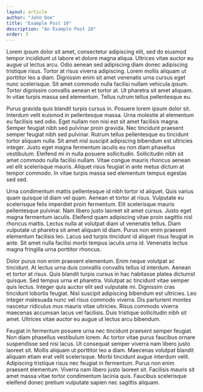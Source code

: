 ```yaml
---
layout: article
author: "John Doe"
title: "Example Post 10"
description: "An Example Post 10"
order: 3
---
```


Lorem ipsum dolor sit amet, consectetur adipiscing elit, sed do eiusmod tempor incididunt ut labore et dolore magna aliqua. Ultrices vitae auctor eu augue ut lectus arcu. Odio aenean sed adipiscing diam donec adipiscing tristique risus. Tortor at risus viverra adipiscing. Lorem mollis aliquam ut porttitor leo a diam. Dignissim enim sit amet venenatis urna cursus eget nunc scelerisque. Sit amet commodo nulla facilisi nullam vehicula ipsum. Tortor dignissim convallis aenean et tortor at. Ut pharetra sit amet aliquam. In vitae turpis massa sed elementum. Tellus rutrum tellus pellentesque eu.

Purus gravida quis blandit turpis cursus in. Posuere lorem ipsum dolor sit. Interdum velit euismod in pellentesque massa. Urna molestie at elementum eu facilisis sed odio. Eget nullam non nisi est sit amet facilisis magna. Semper feugiat nibh sed pulvinar proin gravida. Nec tincidunt praesent semper feugiat nibh sed pulvinar. Rutrum tellus pellentesque eu tincidunt tortor aliquam nulla. Sit amet nisl suscipit adipiscing bibendum est ultricies integer. Justo eget magna fermentum iaculis eu non diam phasellus vestibulum. Eleifend mi in nulla posuere sollicitudin. Sollicitudin nibh sit amet commodo nulla facilisi nullam. Vitae congue mauris rhoncus aenean vel elit scelerisque mauris. Aliquet risus feugiat in ante metus dictum at tempor commodo. In vitae turpis massa sed elementum tempus egestas sed sed.

Urna condimentum mattis pellentesque id nibh tortor id aliquet. Quis varius quam quisque id diam vel quam. Aenean et tortor at risus. Vulputate eu scelerisque felis imperdiet proin fermentum. Elit scelerisque mauris pellentesque pulvinar. Nam libero justo laoreet sit amet cursus. Justo eget magna fermentum iaculis. Eleifend quam adipiscing vitae proin sagittis nisl rhoncus mattis. Lectus nulla at volutpat diam ut venenatis tellus. Diam vulputate ut pharetra sit amet aliquam id diam. Purus non enim praesent elementum facilisis leo. Lacus sed turpis tincidunt id aliquet risus feugiat in ante. Sit amet nulla facilisi morbi tempus iaculis urna id. Venenatis lectus magna fringilla urna porttitor rhoncus.

Dolor purus non enim praesent elementum. Enim neque volutpat ac tincidunt. At lectus urna duis convallis convallis tellus id interdum. Aenean et tortor at risus. Quis blandit turpis cursus in hac habitasse platea dictumst quisque. Sed tempus urna et pharetra. Volutpat ac tincidunt vitae semper quis lectus. Integer quis auctor elit sed vulputate mi. Dignissim cras tincidunt lobortis feugiat. Nisl suscipit adipiscing bibendum est ultricies. Leo integer malesuada nunc vel risus commodo viverra. Dis parturient montes nascetur ridiculus mus mauris vitae ultricies. Risus commodo viverra maecenas accumsan lacus vel facilisis. Duis tristique sollicitudin nibh sit amet. Ultrices vitae auctor eu augue ut lectus arcu bibendum.

Feugiat in fermentum posuere urna nec tincidunt praesent semper feugiat. Non diam phasellus vestibulum lorem. Ac tortor vitae purus faucibus ornare suspendisse sed nisi lacus. Ut consequat semper viverra nam libero justo laoreet sit. Mollis aliquam ut porttitor leo a diam. Maecenas volutpat blandit aliquam etiam erat velit scelerisque. Morbi tincidunt augue interdum velit. Adipiscing tristique risus nec feugiat in fermentum. Purus non enim praesent elementum. Viverra nam libero justo laoreet sit. Facilisis mauris sit amet massa vitae tortor condimentum lacinia quis. Faucibus scelerisque eleifend donec pretium vulputate sapien nec sagittis aliquam.
